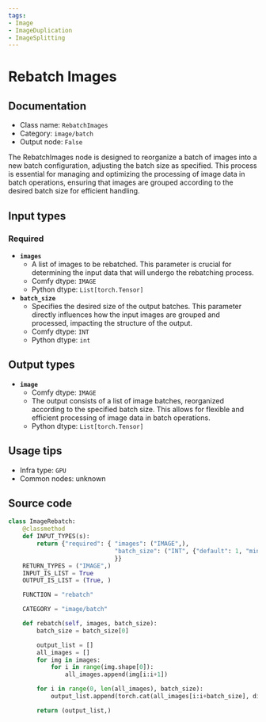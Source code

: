```yaml
---
tags:
- Image
- ImageDuplication
- ImageSplitting
---
```


# Rebatch Images
## Documentation
- Class name: `RebatchImages`
- Category: `image/batch`
- Output node: `False`

The RebatchImages node is designed to reorganize a batch of images into a new batch configuration, adjusting the batch size as specified. This process is essential for managing and optimizing the processing of image data in batch operations, ensuring that images are grouped according to the desired batch size for efficient handling.
## Input types
### Required
- **`images`**
    - A list of images to be rebatched. This parameter is crucial for determining the input data that will undergo the rebatching process.
    - Comfy dtype: `IMAGE`
    - Python dtype: `List[torch.Tensor]`
- **`batch_size`**
    - Specifies the desired size of the output batches. This parameter directly influences how the input images are grouped and processed, impacting the structure of the output.
    - Comfy dtype: `INT`
    - Python dtype: `int`
## Output types
- **`image`**
    - Comfy dtype: `IMAGE`
    - The output consists of a list of image batches, reorganized according to the specified batch size. This allows for flexible and efficient processing of image data in batch operations.
    - Python dtype: `List[torch.Tensor]`
## Usage tips
- Infra type: `GPU`
- Common nodes: unknown


## Source code
```python
class ImageRebatch:
    @classmethod
    def INPUT_TYPES(s):
        return {"required": { "images": ("IMAGE",),
                              "batch_size": ("INT", {"default": 1, "min": 1, "max": 4096}),
                              }}
    RETURN_TYPES = ("IMAGE",)
    INPUT_IS_LIST = True
    OUTPUT_IS_LIST = (True, )

    FUNCTION = "rebatch"

    CATEGORY = "image/batch"

    def rebatch(self, images, batch_size):
        batch_size = batch_size[0]

        output_list = []
        all_images = []
        for img in images:
            for i in range(img.shape[0]):
                all_images.append(img[i:i+1])

        for i in range(0, len(all_images), batch_size):
            output_list.append(torch.cat(all_images[i:i+batch_size], dim=0))

        return (output_list,)

```

